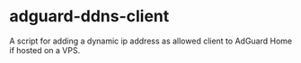 # adguard-ddns-client
A script for adding a dynamic ip address as allowed client to AdGuard Home if hosted on a VPS.
